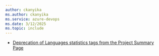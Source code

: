 ```yaml
---
author: ckanyika
ms.author: ckanyika
ms.service: azure-devops
ms.date: 3/12/2025
ms.topic: include
---
```


- [Deprecation of Languages statistics tags from the Project Summary Page](#deprecation-of-languages-statistics-tags-from-the-project-summary-page)